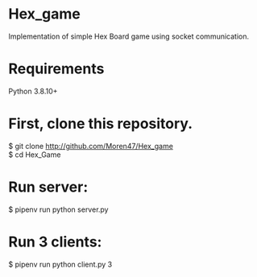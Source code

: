 # Hex_game
Implementation of simple Hex Board game using socket communication.  
# Requirements
Python 3.8.10+  
# First, clone this repository.
$ git clone http://github.com/Moren47/Hex_game  
$ cd Hex_Game  
# Run server:
$ pipenv run python server.py
# Run 3 clients:
$ pipenv run python client.py 3  

